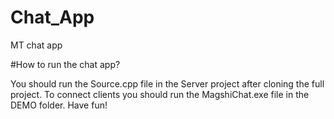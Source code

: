 # Chat_App

MT chat app

#How to run the chat app?

You should run the Source.cpp file in the Server project after cloning the full project. To connect clients you should run the MagshiChat.exe file in the DEMO folder.
Have fun!
